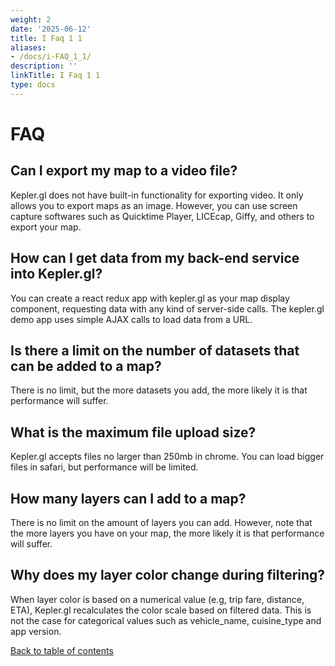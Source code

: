 ```yaml
---
weight: 2
date: '2025-06-12'
title: I Faq 1 1
aliases:
- /docs/i-FAQ_1_1/
description: ''
linkTitle: I Faq 1 1
type: docs
---
```


# FAQ

## Can I export my map to a video file?
Kepler.gl does not have built-in functionality for exporting video. It only allows you to export maps as an image. However, you can use screen capture softwares such as Quicktime Player, LICEcap, Giffy, and others to export your map.

## How can I get data from my back-end service into Kepler.gl?
You can create a react redux app with kepler.gl as your map display component, requesting data with any kind of server-side calls. The kepler.gl demo app uses simple AJAX calls to load data from a URL.

## Is there a limit on the number of datasets that can be added to a map?
There is no limit, but the more datasets you add, the more likely it is that performance will suffer. 

## What is the maximum file upload size?
Kepler.gl accepts files no larger than 250mb in chrome. You can load bigger files in safari, but performance will be limited.

## How many layers can I add to a map?
There is no limit on the amount of layers you can add. However, note that the more layers you have on your map, the more likely it is that performance will suffer. 

## Why does my layer color change during filtering?
When layer color is based on a numerical value (e.g, trip fare, distance, ETA), Kepler.gl recalculates the color scale based on filtered data. This is not the case for categorical values such as vehicle_name, cuisine_type and app version.

[Back to table of contents](README.md)
